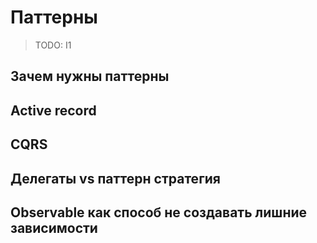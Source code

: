 # Паттерны

> TODO: I1

## Зачем нужны паттерны

## Active record

## CQRS

## Делегаты vs паттерн стратегия

## Observable как способ не создавать лишние зависимости
